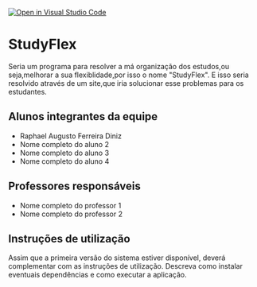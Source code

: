 [![Open in Visual Studio Code](https://classroom.github.com/assets/open-in-vscode-718a45dd9cf7e7f842a935f5ebbe5719a5e09af4491e668f4dbf3b35d5cca122.svg)](https://classroom.github.com/online_ide?assignment_repo_id=14364163&assignment_repo_type=AssignmentRepo)
# StudyFlex
Seria um programa para resolver a má organização dos estudos,ou seja,melhorar a sua flexiblidade,por isso o nome "StudyFlex".
E isso seria resolvido através de um site,que iria solucionar esse problemas para os estudantes.

## Alunos integrantes da equipe

* Raphael Augusto Ferreira Diniz
* Nome completo do aluno 2
* Nome completo do aluno 3
* Nome completo do aluno 4

## Professores responsáveis

* Nome completo do professor 1
* Nome completo do professor 2

## Instruções de utilização

Assim que a primeira versão do sistema estiver disponível, deverá complementar com as instruções de utilização. Descreva como instalar eventuais dependências e como executar a aplicação.
